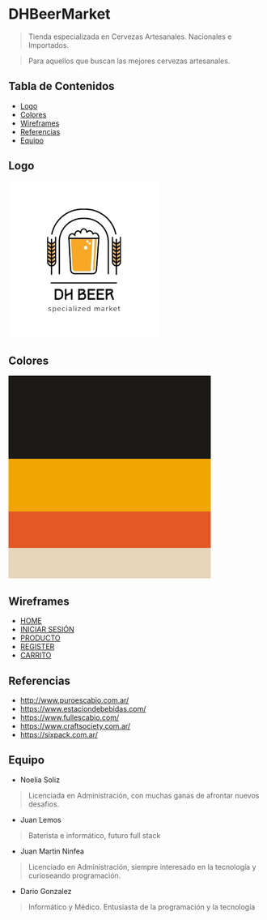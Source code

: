 # DHBeerMarket
> Tienda especializada en Cervezas Artesanales. Nacionales e Importados.

>Para aquellos que buscan las mejores cervezas artesanales.


## Tabla de Contenidos
* [Logo](#logo)
* [Colores](#colores)
* [Wireframes](#wireframes)
* [Referencias](#referencias)
* [Equipo](#equipo)


## Logo
![](./images/logo01.png)

## Colores
![](./images/Color%20Hunt%20Palette%201b1a17f0a500e45826e6d5b8.png)

## Wireframes
* [HOME](./wireframes/HOME.png)
* [INICIAR SESIÓN](./wireframes/INICIAR%20SESI%C3%93N.png)
* [PRODUCTO](./wireframes/PRODUCTO.png)
* [REGISTER](./wireframes/REGISTER.png)
* [CARRITO](./wireframes/CARRITO.png)

## Referencias
* http://www.puroescabio.com.ar/
* https://www.estaciondebebidas.com/
* https://www.fullescabio.com/
* https://www.craftsociety.com.ar/
* https://sixpack.com.ar/
	
## Equipo
* Noelia Soliz
> Licenciada en Administración, con muchas ganas de afrontar nuevos desafios.
* Juan Lemos
> Baterista e informático, futuro full stack
* Juan Martin Ninfea
> Licenciado en Administración, siempre interesado en la tecnología y curioseando programación.
* Dario Gonzalez
> Informático y Médico. Entusiasta de la programación y la tecnología

